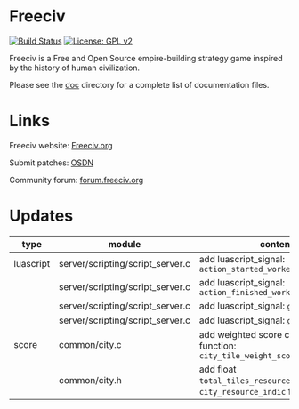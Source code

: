 Freeciv
=======

[![Build Status](https://github.com/freeciv/freeciv/workflows/continuous%20integration/badge.svg)](https://github.com/freeciv/freeciv/actions?query=workflow%3A%22continuous+integration%22)
[![License: GPL v2](https://img.shields.io/badge/License-GPL%20v2-blue.svg)](https://www.gnu.org/licenses/old-licenses/gpl-2.0.en.html)

Freeciv is a Free and Open Source empire-building strategy game inspired by the history of human civilization.

Please see the [doc](doc) directory for a complete list of documentation files.

Links
=====
Freeciv website: [Freeciv.org](https://www.freeciv.org/)

Submit patches: [OSDN](https://osdn.net/projects/freeciv/ticket/)

Community forum: [forum.freeciv.org](https://forum.freeciv.org/)

Updates
=====
| type        | module                            | content                                                       |
| ---   | --- | -- |
| luascript   | server/scripting/script_server.c  | add luascript_signal: `action_started_worker_build`            |
|             | server/scripting/script_server.c  | add luascript_signal: `action_finished_worker_build`            |
|             | server/scripting/script_server.c  | add luascript_signal: `game_started`            |
|             | server/scripting/script_server.c  | add luascript_signal: `game_ended`            |
| score       | common/city.c                     | add weighted score calculation function: `city_tile_weight_score_calculation`            |
|             | common/city.h                     | add float `total_tiles_resource_indic` and `city_resource_indic` for struct `city`     |
